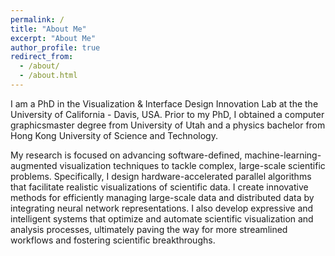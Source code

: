 ```yaml
---
permalink: /
title: "About Me"
excerpt: "About Me"
author_profile: true
redirect_from: 
  - /about/
  - /about.html
---
```


I am a PhD in the Visualization & Interface Design Innovation Lab at the the University of California - Davis, USA. Prior to my PhD, I obtained a computer graphicsmaster degree from University of Utah and a physics bachelor from Hong Kong University of Science and Technology.

My research is focused on advancing software-defined, machine-learning-augmented visualization techniques to tackle complex, large-scale scientific problems. Specifically, I design hardware-accelerated parallel algorithms that facilitate realistic visualizations of scientific data. I create innovative methods for efficiently managing large-scale data and distributed data by integrating neural network representations. I also develop expressive and intelligent systems that optimize and automate scientific visualization and analysis processes, ultimately paving the way for more streamlined workflows and fostering scientific breakthroughs.

